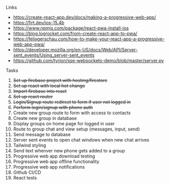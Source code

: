 Links
* https://create-react-app.dev/docs/making-a-progressive-web-app/
* https://firt.dev/ios-15.4b
* https://www.npmjs.com/package/react-pwa-install-ios
* https://blog.logrocket.com/from-create-react-app-to-pwa/
* https://felixgerschau.com/how-to-make-your-react-app-a-progressive-web-app-pwa/
* https://developer.mozilla.org/en-US/docs/Web/API/Server-sent_events/Using_server-sent_events
* https://github.com/tyrion/sse-websockets-demo/blob/master/server.py

Tasks

1. ~~Set up firebase project with hosting/firestore~~
2. ~~Set up react with local hot change~~
3. ~~Import firebase into react~~
4. ~~Set up react router~~
5. ~~Login/Signup route redirect to form if user not logged in~~
6. ~~Perform login/signup with phone auth~~
7. Create new group route to form with access to contacts
8. Create new group in database
9. Display groups on home page for logged in user
10. Route to group chat and view setup (messages, input, send)
11. Send message to database
12. Server sent events to open chat windows when new chat arrives
13. Tailwind styling
14. Send text whenver new phone gets added to a group
15. Progressive web app download testing
16. Progressive web app offline functionality
17. Progressive web app notifications
18. Github CI/CD
19. React tests